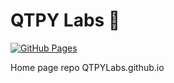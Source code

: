 
# QTPY Labs 🧪

[![GitHub Pages](https://github.com/QTPYLabs/QTPYLabs.github.io/actions/workflows/deploy.yml/badge.svg)](https://github.com/QTPYLabs/QTPYLabs.github.io/actions/workflows/deploy.yml)

Home page repo QTPYLabs.github.io
